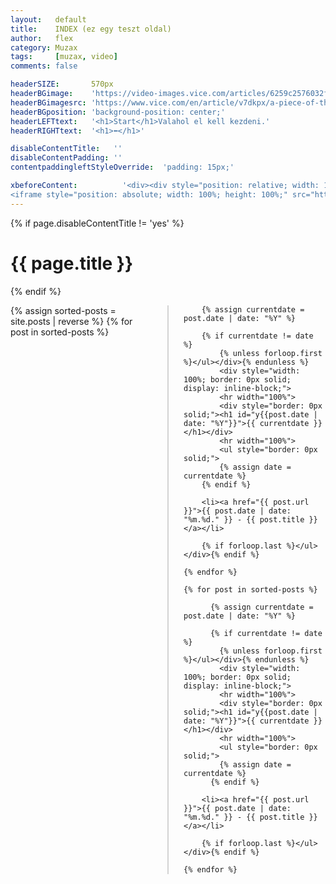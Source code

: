 ```yaml
---
layout:   default
title:    INDEX (ez egy teszt oldal)
author:   flex
category: Muzax
tags:     [muzax, video]
comments: false

headerSIZE:       570px
headerBGimage:    'https://video-images.vice.com/articles/6259c2576032f900969ad342/lede/1650049778845-russiancruisermoskva.jpeg'
headerBGimagesrc: 'https://www.vice.com/en/article/v7dkpx/a-piece-of-the-true-cross-may-have-sunk-with-russias-warship'
headerBGposition: 'background-position: center;'
headerLEFTtext:   '<h1>Start</h1>Valahol el kell kezdeni.'
headerRIGHTtext:  '<h1>⬅</h1>'

disableContentTitle:   ''
disableContentPadding: ''
contentpaddingleftStyleOverride:  'padding: 15px;'

xbeforeContent:          '<div><div style="position: relative; width: 100%; height: 0; padding-bottom: 56.25%;">
<iframe style="position: absolute; width: 100%; height: 100%;" src="https://www.youtube.com/embed/zcua9XzKVas" title="YouTube video player" frameborder="0" allow="accelerometer; autoplay; clipboard-write; encrypted-media; gyroscope; picture-in-picture" allowfullscreen></iframe></div></div>'
---
```


{% if page.disableContentTitle != 'yes' %}<h1>{{ page.title }}</h1>{% endif %}

<div class="rainbow"></div>

<p><div style="column-count: 2; column-gap: 50px; column-rule: 2px solid lightgrey;">
    {% assign sorted-posts = site.posts | reverse %}
	{% for post in sorted-posts %}
	
  		{% assign currentdate = post.date | date: "%Y" %}
	
  		{% if currentdate != date %}
			{% unless forloop.first %}</ul></div>{% endunless %}
			<div style="width: 100%; border: 0px solid; display: inline-block;">
			<hr width="100%">
			<div style="border: 0px solid;"><h1 id="y{{post.date | date: "%Y"}}">{{ currentdate }}</h1></div>
			<hr width="100%">
			<ul style="border: 0px solid;">
			{% assign date = currentdate %}
  		{% endif %}
  		
		<li><a href="{{ post.url }}">{{ post.date | date: "%m.%d." }} - {{ post.title }}</a></li>
  		
		{% if forloop.last %}</ul></div>{% endif %}
	
	{% endfor %}
	
	{% for post in sorted-posts %}
	
		  {% assign currentdate = post.date | date: "%Y" %}
	
		  {% if currentdate != date %}
			{% unless forloop.first %}</ul></div>{% endunless %}
			<div style="width: 100%; border: 0px solid; display: inline-block;">
			<hr width="100%">
			<div style="border: 0px solid;"><h1 id="y{{post.date | date: "%Y"}}">{{ currentdate }}</h1></div>
			<hr width="100%">
			<ul style="border: 0px solid;">
			{% assign date = currentdate %}
		  {% endif %}
		  
		<li><a href="{{ post.url }}">{{ post.date | date: "%m.%d." }} - {{ post.title }}</a></li>
		  
		{% if forloop.last %}</ul></div>{% endif %}
	
	{% endfor %}
	
</div></p>

<div class="rainbow"></div>